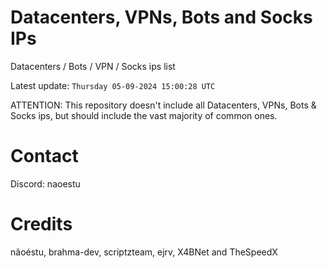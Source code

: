 # Datacenters, VPNs, Bots and Socks IPs
 
Datacenters / Bots / VPN / Socks ips list

Latest update: `Thursday 05-09-2024 15:00:28 UTC` 

ATTENTION: This repository doesn't include all Datacenters, VPNs, Bots & Socks ips, 
but should include the vast majority of common ones.

# Contact
Discord: naoestu

# Credits
nãoéstu, brahma-dev, scriptzteam, ejrv, X4BNet and TheSpeedX
